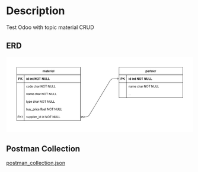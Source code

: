 # Description
Test Odoo with topic material CRUD

## ERD
![ERD](ERD_test_KeDA.png)

## Postman Collection
[postman_collection.json](Test_KeDA.postman_collection.json)
